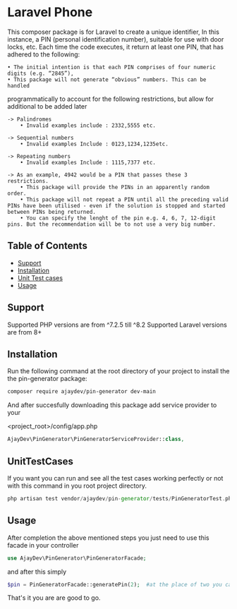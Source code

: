 # Laravel Phone

This composer package is for Laravel to create a unique identifier, In this instance, a PIN (personal identification number), suitable for use with door locks, etc. Each time the code executes, it return at least one PIN, that has adhered to the following:
    
    • The initial intention is that each PIN comprises of four numeric digits (e.g. “2845”),
    • This package will not generate “obvious” numbers. This can be handled

programmatically to account for the following restrictions, but allow for additional to be added later
    
    -> Palindromes
        • Invalid examples include : 2332,5555 etc.

    -> Sequential numbers
        • Invalid examples Include : 0123,1234,1235etc.

    -> Repeating numbers
        • Invalid examples Include : 1115,7377 etc.

    -> As an example, 4942 would be a PIN that passes these 3 restrictions.
        • This package will provide the PINs in an apparently random order.
        • This package will not repeat a PIN until all the preceding valid PINs have been utilised - even if the solution is stopped and started between PINs being returned.
        • You can specify the lenght of the pin e.g. 4, 6, 7, 12-digit pins. But the recommendation will be to not use a very big number. 
        
## Table of Contents

- [Support](#Support)
- [Installation](#installation)
- [Unit Test cases](#UnitTestCases)
- [Usage](#Usage)

## Support

Supported PHP versions are from ^7.2.5 till ^8.2
Supported Laravel versions are from 8+

## Installation

Run the following command at the root directory of your project to install the the pin-generator package:

```bash
composer require ajaydev/pin-generator dev-main
```

And after succesfully downloading this package add service provider to your

<project_root>/config/app.php

```php
AjayDev\PinGenerator\PinGeneratorServiceProvider::class,
```

## UnitTestCases

If you want you can run and see all the test cases working perfectly or not with this command in you root project directory.

```php
php artisan test vendor/ajaydev/pin-generator/tests/PinGeneratorTest.php
```

## Usage

After completion the above mentioned steps you just need to use this facade in your controller

```php
use AjayDev\PinGenerator\PinGeneratorFacade;
```

and after this simply 

```php
$pin = PinGeneratorFacade::generatePin(2);  #at the place of two you can pass your length as per your requirement by default it will be 4 if you remove 2
```

That's it you are are good to go.